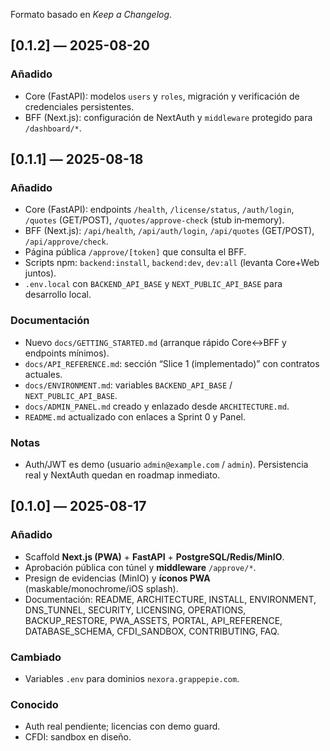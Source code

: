 Formato basado en *Keep a Changelog*.

## [0.1.2] — 2025-08-20

### Añadido
- Core (FastAPI): modelos `users` y `roles`, migración y verificación de credenciales persistentes.
- BFF (Next.js): configuración de NextAuth y `middleware` protegido para `/dashboard/*`.

## [0.1.1] — 2025-08-18

### Añadido
- Core (FastAPI): endpoints `/health`, `/license/status`, `/auth/login`, `/quotes` (GET/POST), `/quotes/approve-check` (stub in‑memory).
- BFF (Next.js): `/api/health`, `/api/auth/login`, `/api/quotes` (GET/POST), `/api/approve/check`.
- Página pública `/approve/[token]` que consulta el BFF.
- Scripts npm: `backend:install`, `backend:dev`, `dev:all` (levanta Core+Web juntos).
- `.env.local` con `BACKEND_API_BASE` y `NEXT_PUBLIC_API_BASE` para desarrollo local.

### Documentación
- Nuevo `docs/GETTING_STARTED.md` (arranque rápido Core↔BFF y endpoints mínimos).
- `docs/API_REFERENCE.md`: sección “Slice 1 (implementado)” con contratos actuales.
- `docs/ENVIRONMENT.md`: variables `BACKEND_API_BASE` / `NEXT_PUBLIC_API_BASE`.
- `docs/ADMIN_PANEL.md` creado y enlazado desde `ARCHITECTURE.md`.
- `README.md` actualizado con enlaces a Sprint 0 y Panel.

### Notas
- Auth/JWT es demo (usuario `admin@example.com` / `admin`). Persistencia real y NextAuth quedan en roadmap inmediato.

## [0.1.0] — 2025-08-17

### Añadido

- Scaffold **Next.js (PWA)** + **FastAPI** + **PostgreSQL/Redis/MinIO**.
- Aprobación pública con túnel y **middleware** `/approve/*`.
- Presign de evidencias (MinIO) y **íconos PWA** (maskable/monochrome/iOS splash).
- Documentación: README, ARCHITECTURE, INSTALL, ENVIRONMENT, DNS\_TUNNEL, SECURITY, LICENSING, OPERATIONS, BACKUP\_RESTORE, PWA\_ASSETS, PORTAL, API\_REFERENCE, DATABASE\_SCHEMA, CFDI\_SANDBOX, CONTRIBUTING, FAQ.

### Cambiado

- Variables `.env` para dominios `nexora.grappepie.com`.

### Conocido

- Auth real pendiente; licencias con demo guard.
- CFDI: sandbox en diseño.
